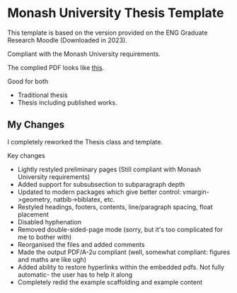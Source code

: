 # Monash University Thesis Template
This template is based on the version provided on the ENG Graduate Research Moodle (Downloaded in 2023).

Compliant with the Monash University requirements.

The complied PDF looks like [this](./Thesis.pdf).

Good for both
- Traditional thesis
- Thesis including published works.


## My Changes
I completely reworked the Thesis class and template.

Key changes
- Lightly restyled preliminary pages (Still compliant with Monash University requirements)
- Added support for subsubsection to subparagraph depth
- Updated to modern packages which give better control: vmargin->geometry, natbib->biblatex, etc.
- Restyled headings, footers, contents, line/paragraph spacing, float placement
- Disabled hyphenation
- Removed double-sided-page mode (sorry, but it's too complicated for me to bother with)
- Reorganised the files and added comments
- Made the output PDF/A-2u compliant (well, somewhat compliant: figures and maths are like ugh)
- Added ability to restore hyperlinks within the embedded pdfs. Not fully automatic- the user has to help it along
- Completely redid the example scaffolding and example content
